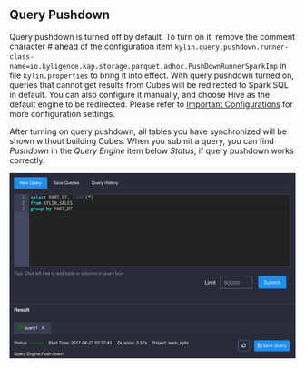 ##  Query Pushdown

Query pushdown is turned off by default. To turn on it, remove the comment character # ahead of the configuration item `kylin.query.pushdown.runner-class-name=io.kyligence.kap.storage.parquet.adhoc.PushDownRunnerSparkImp` in file `kylin.properties` to bring it into  effect. With query pushdown turned on, queries that cannot get results from Cubes will be redirected to Spark SQL in default. You can also configure it manually, and choose Hive as the default engine to be redirected. Please refer to [Important Configurations](../config/basic_settings.en.md) for more configuration settings.

After turning on query pushdown, all tables you have synchronized will be shown without building Cubes. When you submit a query, you can find *Pushdown* in the *Query Engine* item below *Status*, if query pushdown works correctly.

![](query_pushdown_images/query_pushdown_enable.png)
